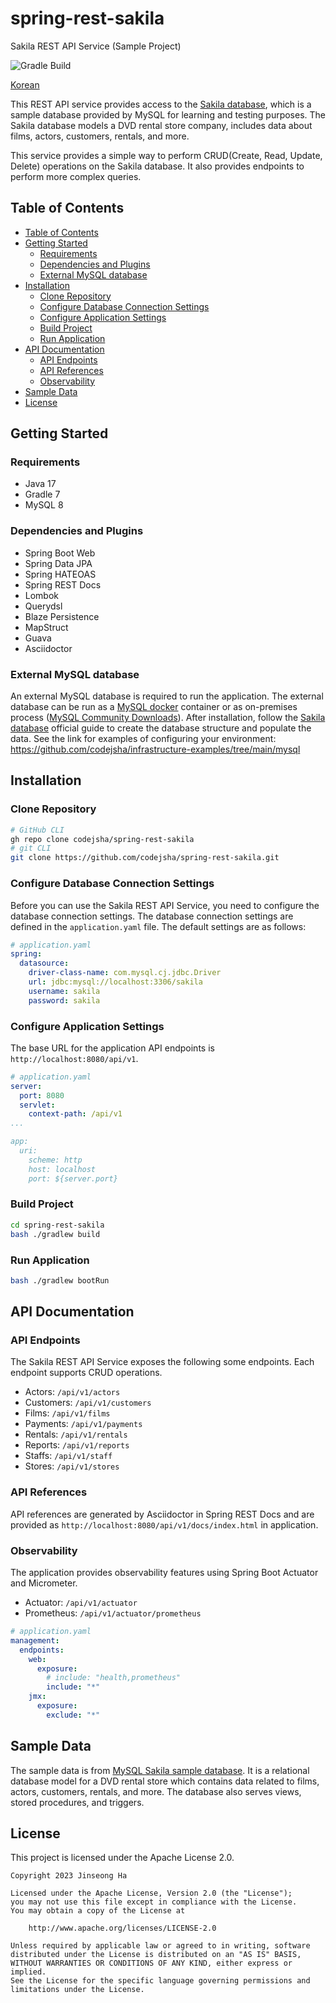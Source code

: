 # spring-rest-sakila

Sakila REST API Service (Sample Project)

![Gradle Build](https://github.com/codejsha/spring-rest-sakila/actions/workflows/gradle.yml/badge.svg)

[Korean](README_ko-KR.md)

This REST API service provides access to the [Sakila database](https://dev.mysql.com/doc/sakila/en/), which is a sample database provided by MySQL for learning and testing purposes. The Sakila database models a DVD rental store company, includes data about films, actors, customers, rentals, and more.

This service provides a simple way to perform CRUD(Create, Read, Update, Delete) operations on the Sakila database. It also provides endpoints to perform more complex queries.

## Table of Contents

- [Table of Contents](#table-of-contents)
- [Getting Started](#getting-started)
  - [Requirements](#requirements)
  - [Dependencies and Plugins](#dependencies-and-plugins)
  - [External MySQL database](#external-mysql-database)
- [Installation](#installation)
  - [Clone Repository](#clone-repository)
  - [Configure Database Connection Settings](#configure-database-connection-settings)
  - [Configure Application Settings](#configure-application-settings)
  - [Build Project](#build-project)
  - [Run Application](#run-application)
- [API Documentation](#api-documentation)
  - [API Endpoints](#api-endpoints)
  - [API References](#api-references)
  - [Observability](#observability)
- [Sample Data](#sample-data)
- [License](#license)

## Getting Started

### Requirements

- Java 17
- Gradle 7
- MySQL 8

### Dependencies and Plugins

- Spring Boot Web
- Spring Data JPA
- Spring HATEOAS
- Spring REST Docs
- Lombok
- Querydsl
- Blaze Persistence
- MapStruct
- Guava
- Asciidoctor

### External MySQL database

An external MySQL database is required to run the application. The external database can be run as a [MySQL docker](https://hub.docker.com/_/mysql) container or as on-premises process ([MySQL Community Downloads](https://dev.mysql.com/downloads/)). After installation, follow the [Sakila database](https://dev.mysql.com/doc/sakila/en/) official guide to create the database structure and populate the data. See the link for examples of configuring your environment: https://github.com/codejsha/infrastructure-examples/tree/main/mysql

## Installation

### Clone Repository

```bash
# GitHub CLI
gh repo clone codejsha/spring-rest-sakila
# git CLI
git clone https://github.com/codejsha/spring-rest-sakila.git
```

### Configure Database Connection Settings

Before you can use the Sakila REST API Service, you need to configure the database connection settings. The database connection settings are defined in the `application.yaml` file. The default settings are as follows:

```yaml
# application.yaml
spring:
  datasource:
    driver-class-name: com.mysql.cj.jdbc.Driver
    url: jdbc:mysql://localhost:3306/sakila
    username: sakila
    password: sakila
```

### Configure Application Settings

The base URL for the application API endpoints is `http://localhost:8080/api/v1`.

```yaml
# application.yaml
server:
  port: 8080
  servlet:
    context-path: /api/v1
...

app:
  uri:
    scheme: http
    host: localhost
    port: ${server.port}
```

### Build Project

```bash
cd spring-rest-sakila
bash ./gradlew build
```

### Run Application

```bash
bash ./gradlew bootRun
```

## API Documentation

### API Endpoints

The Sakila REST API Service exposes the following some endpoints. Each endpoint supports CRUD operations.

- Actors: `/api/v1/actors`
- Customers: `/api/v1/customers`
- Films: `/api/v1/films`
- Payments: `/api/v1/payments`
- Rentals: `/api/v1/rentals`
- Reports: `/api/v1/reports`
- Staffs: `/api/v1/staff`
- Stores: `/api/v1/stores`

### API References

API references are generated by Asciidoctor in Spring REST Docs and are provided as `http://localhost:8080/api/v1/docs/index.html` in application.

### Observability

The application provides observability features using Spring Boot Actuator and Micrometer.

- Actuator: `/api/v1/actuator`
- Prometheus: `/api/v1/actuator/prometheus`

```yaml
# application.yaml
management:
  endpoints:
    web:
      exposure:
        # include: "health,prometheus"
        include: "*"
    jmx:
      exposure:
        exclude: "*"
```

## Sample Data

The sample data is from [MySQL Sakila sample database](https://dev.mysql.com/doc/sakila/en/). It is a relational database model for a DVD rental store which contains data related to films, actors, customers, rentals, and more. The database also serves views, stored procedures, and triggers.

## License

This project is licensed under the Apache License 2.0.

```text
Copyright 2023 Jinseong Ha

Licensed under the Apache License, Version 2.0 (the "License");
you may not use this file except in compliance with the License.
You may obtain a copy of the License at

    http://www.apache.org/licenses/LICENSE-2.0

Unless required by applicable law or agreed to in writing, software
distributed under the License is distributed on an "AS IS" BASIS,
WITHOUT WARRANTIES OR CONDITIONS OF ANY KIND, either express or implied.
See the License for the specific language governing permissions and
limitations under the License.
```
